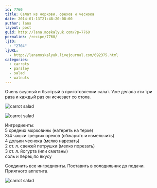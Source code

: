 ```yaml
---
id: 7760
title: Салат из моркови, орехов и чеснока
date: 2014-01-13T21:48:20-08:00
author: lana
layout: post
guid: http://lana.moskalyuk.com/?p=7760
permalink: /recipe/7760/
ljID:
  - "2704"
ljURL:
  - http://lanamoskalyuk.livejournal.com/692375.html
categories:
  - carrots
  - parsley
  - salad
  - walnuts
---
```

Очень вкусный и быстрый в приготовлении салат. Уже делала эти три раза и каждый раз он исчезает со стола.

![carrot salad](http://farm4.staticflickr.com/3822/11941951586_7abd0ec427_c.jpg) 

![carrot salad](http://farm6.staticflickr.com/5497/11941565574_9c52b10db0_c.jpg) 

Ингредиенты:  
5 средних морковины (натереть на терке)  
3/4 чашки грецких орехов (обжарить и измельчить)  
4 дольки чеснока (мелко нарезать)  
2 ст. л. свежей петрушки (мелко порезать)  
3 ст. л. йогурта (или сметаны)  
соль и перец по вкусу

Соединить все ингредиенты. Поставить в холодильник до подачи.  
Приятного аппетита.

![carrot salad](http://farm3.staticflickr.com/2873/11941954236_7d815b46cf_c.jpg)